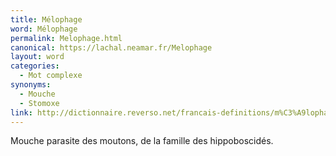 ```yaml
---
title: Mélophage
word: Mélophage
permalink: Melophage.html
canonical: https://lachal.neamar.fr/Melophage
layout: word
categories:
  - Mot complexe
synonyms:
  - Mouche
  - Stomoxe
link: http://dictionnaire.reverso.net/francais-definitions/m%C3%A9lophage
---
```


Mouche parasite des moutons, de la famille des hippoboscidés. 


